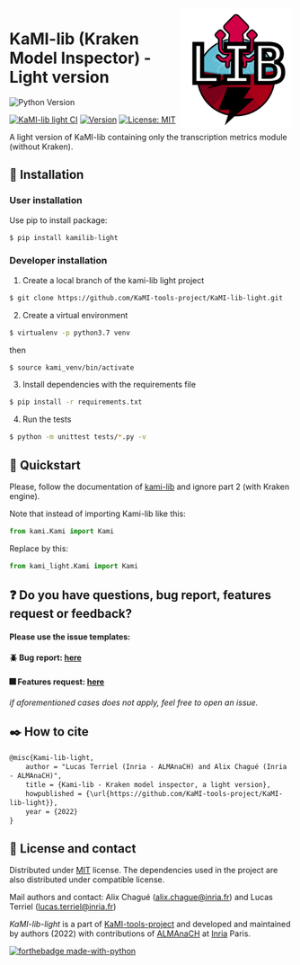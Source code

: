 <img src="docs/static/kamilib_light_logo.png" width="200" align="right">

KaMI-lib (Kraken Model Inspector) - Light version
=====

![Python Version](https://img.shields.io/badge/Python-%3E%3D%203.7-%2313aab7)

[![KaMI-lib light CI](https://github.com/KaMI-tools-project/KaMI-lib-light/actions/workflows/tests.yml/badge.svg)](https://github.com/KaMI-tools-project/KaMI-lib-light/actions/workflows/tests.yml)
[![Version](https://badge.fury.io/py/kamilib-light.svg)](https://badge.fury.io/py/kamilib-light)
[![License: MIT](https://img.shields.io/badge/License-MIT-yellow.svg)](https://opensource.org/licenses/MIT)

A light version of KaMI-lib containing only the transcription metrics module (without Kraken). 


## :electric_plug: Installation

### User installation

Use pip to install package:

```bash
$ pip install kamilib-light
```

### Developer installation

1. Create a local branch of the kami-lib light project

```bash
$ git clone https://github.com/KaMI-tools-project/KaMI-lib-light.git
```

2. Create a virtual environment

```bash
$ virtualenv -p python3.7 venv
```

then 

```bash
$ source kami_venv/bin/activate
```

3. Install dependencies with the requirements file

```bash
$ pip install -r requirements.txt
```

4. Run the tests 

```bash
$ python -m unittest tests/*.py -v
```

## :key: Quickstart

Please, follow the documentation of [kami-lib](https://github.com/KaMI-tools-project/KaMi-lib) and ignore part 2 (with Kraken engine).

Note that instead of importing Kami-lib like this:

```python
from kami.Kami import Kami
```

Replace by this:

```python
from kami_light.Kami import Kami
```

## :question: Do you have questions, bug report, features request or feedback?

#### Please use the issue templates:

#### :beetle: Bug report: [here](https://github.com/KaMI-tools-project/KaMI-lib-light/issues/new?assignees=&labels=&template=bug_report.md&title=)
#### :fireworks: Features request: [here](https://github.com/KaMI-tools-project/KaMI-lib-light/issues/new?assignees=&labels=&template=feature_request.md&title=)

*if aforementioned cases does not apply, feel free to open an issue.*

## :black_nib: How to cite

```
@misc{Kami-lib-light,
    author = "Lucas Terriel (Inria - ALMAnaCH) and Alix Chagué (Inria - ALMAnaCH)",
    title = {Kami-lib - Kraken model inspector, a light version},
    howpublished = {\url{https://github.com/KaMI-tools-project/KaMI-lib-light}},
    year = {2022}
}
```

## :octopus: License and contact

Distributed under [MIT](./LICENSE) license. The dependencies used in the project are also distributed under compatible license.

Mail authors and contact: Alix Chagué (alix.chague@inria.fr) and Lucas Terriel (lucas.terriel@inria.fr)

*KaMI-lib-light* is a part of [KaMI-tools-project](https://github.com/KaMI-tools-project) and developed and maintained by authors (2022) 
with contributions of [ALMAnaCH](http://almanach.inria.fr/index-en.html) at [Inria](https://www.inria.fr/en) Paris.


[![forthebadge made-with-python](http://ForTheBadge.com/images/badges/made-with-python.svg)](https://www.python.org/)
